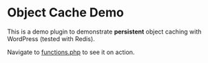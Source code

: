 # Object Cache Demo

This is a demo plugin to demonstrate **persistent** object caching with WordPress (tested with Redis).

Navigate to [functions.php](includes/functions.php) to see it on action.